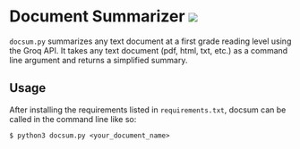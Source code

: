 # Document Summarizer ![](https://github.com/theoperlin/docsum2/workflows/tests/badge.svg)
`docsum.py` summarizes any text document at a first grade reading level using the Groq API. 
It takes any text document (pdf, html, txt, etc.) as a command line argument and returns a simplified summary. 

## Usage
After installing the requirements listed in `requirements.txt`, docsum can be called in the command line like so:

`$ python3 docsum.py <your_document_name>`


